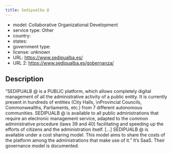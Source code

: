 ```yaml
---
title: Sedipualba @
---
```


- model: Collaborative Organizational Development
- service type: Other
- country: 
- states: 
- government type: 
- license: unknown
- URL: https://www.sedipualba.es/
- URL 2: https://www.sedipualba.es/gobernanza/

## Description
“SEDIPUALB @ is a PUBLIC platform, which allows completely digital management of all the administrative activity of a public entity. It is currently present in hundreds of entities (City Halls, \nProvincial Councils, Commonwealths, Parliaments, etc.) from 7 different autonomous communities. SEDIPUALB @ is available to all public administrations that require an electronic management service, adapted to the common administrative procedure (laws 39 and 40) facilitating and speeding up the efforts of citizens and the administration itself.  [...] SEDIPUALB @ is available under a cost sharing model. This model aims to share the costs of the platform among the administrations that make use of it.” It’s SaaS. Their governance model is documented.
